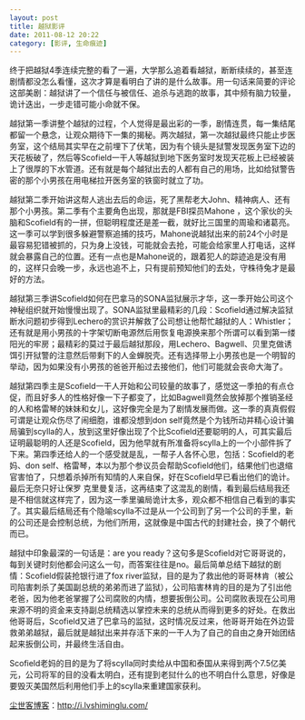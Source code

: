 ```yaml
---
layout: post
title: 越狱影评
date: 2011-08-12 20:22
category: [影评, 生命痕迹]
---
```

终于把越狱4季连续完整的看了一遍，大学那么追着看越狱，断断续续的，甚至连剧情都没怎么看懂，这次才算是看明白了讲的是什么故事。用一句话来简要的评论这部美剧：越狱讲了一个信任与被信任、追杀与逃跑的故事，其中频有脑力较量，诡计迭出，一步走错可能小命就不保。

越狱第一季讲整个越狱的过程，个人觉得是最出彩的一季，剧情连贯，每一集结尾都留一个悬念，让观众期待下一集的揭秘。两次越狱，第一次越狱最终只能止步医务室，这个结局其实早在之前埋下了伏笔，因为有个镜头是狱警发现医务室下边的天花板破了，然后等Scofield一干人等越狱到地下医务室时发现天花板上已经被装上了很厚的下水管道。还有就是每个越狱出去的人都有自己的用场，比如给狱警告密的那个小男孩在用电梯拉开医务室的铁窗时就立了功。

越狱第二季开始讲这帮人逃出去后的命运，死了黑帮老大John、精神病人、还有那个小男孩。第二季有个主要角色出现，那就是FBI探员Mahone ，这个家伙的头脑和Scofield有的一拼，但聪明程度还是差一截，就好比三国里的周瑜和诸葛亮。这一季可以学到很多躲避警察追捕的技巧，Mahone说越狱出来的前24个小时是最容易犯错被抓的，只为身上没钱，可能就会去抢，可能会给家里人打电话，这样就会暴露自己的位置。还有一点也是Mahone说的，跟着犯人的踪迹追是没有用的，这样只会晚一步，永远也追不上，只有提前预知他们的去处，守株待兔才是最好的方法。

越狱第三季讲Scofield如何在巴拿马的SONA监狱展示才华，这一季开始公司这个神秘组织就开始慢慢出现了。SONA监狱里最精彩的几段：Scofield通过解决监狱断水问题初步得到Lechero的赏识并解救了公司想让他帮忙越狱的人：Whistler；还有就是用小男孩的十字架切断电源然后用恢复电源换来那个所谓可以看到第一缕阳光的牢房；最精彩的莫过于最后越狱那段，用Lechero、Bagwell、贝里克做诱饵引开狱警的注意然后带剩下的人金蝉脱壳。还有选择带上小男孩也是一个明智的举动，因为如果没有小男孩的爸爸开船过去接他们，他们可能就会丧命大海了。

越狱第四季主是Scofield一干人开始和公司较量的故事了，感觉这一季拍的有点仓促，而且好多人的性格好像一下子都变了，比如Bagwell竟然会放掉那个推销圣经的人和格雷琴的妹妹和女儿，这好像完全是为了剧情发展而做。这一季的真真假假可谓是让观众伤尽了闹细胞，谁都没想到don self竟然是个为钱所动并精心设计骗局骗到scylla的人，放到这里好像出现了个比Scofield还要聪明的人，可其实最后证明最聪明的人还是Scofield，因为他早就有所准备将scylla上的一个小部件拆了下来。第四季还给人的一个感受就是乱，一帮子人各怀心思，包括：Scofield的老妈、don self、格雷琴，本以为那个参议员会帮助Scofield他们，结果他们也退缩官害怕了，只想着杀掉所有知情的人来自保，好在Scofield早已看出他们的诡计。最后无奈只好让保罗 克里曼复活，这再结束了这混乱的剧情，看到最后结局我还是不相信就这样完了，因为这一季里骗局诡计太多，观众都不相信自己看到的事实了。其实最后结局还有个隐喻scylla不过是从一个公司到了另一个公司的手里，新的公司还是会控制总统，为他们所用，这就像是中国古代的封建社会，换了个朝代而已。

越狱中印象最深的一句话是：are you ready？这句多是Scofield对它哥哥说的，每到关键时刻他都会问这么一句，而答案往往是no。最后简单总结下越狱的剧情：Scofield假装抢银行进了fox river监狱，目的是为了救出他的哥哥林肯（被公司陷害刺杀了美国副总统的弟弟而进了监狱），公司陷害林肯的目的是为了引出他老爸，因为他老爸掌握了公司腐败的内情，想要扳倒公司。公司腐败表现在公司用来源不明的资金来支持副总统精选以掌控未来的总统从而得到更多的好处。在救出他哥哥后，Scofield又进了巴拿马的监狱，这时情况反过来，他哥哥开始在外边营救弟弟越狱，最后就是越狱出来并存活下来的一干人为了自己的自由之身开始团结起来扳倒公司，并最终生活自由。

Scofield老妈的目的是为了将scylla同时卖给从中国和泰国从来得到两个7.5亿美元，公司将军的目的没看太明白，还有提到老挝什么的也不明白什么意思，好像是要毁灭美国然后利用他们手上的scylla来重建国家获利。

<a href="http://i.lvshiminglu.com/">尘世客博客</a>：<a href="http://i.lvshiminglu.com/">http://i.lvshiminglu.com/</a>

